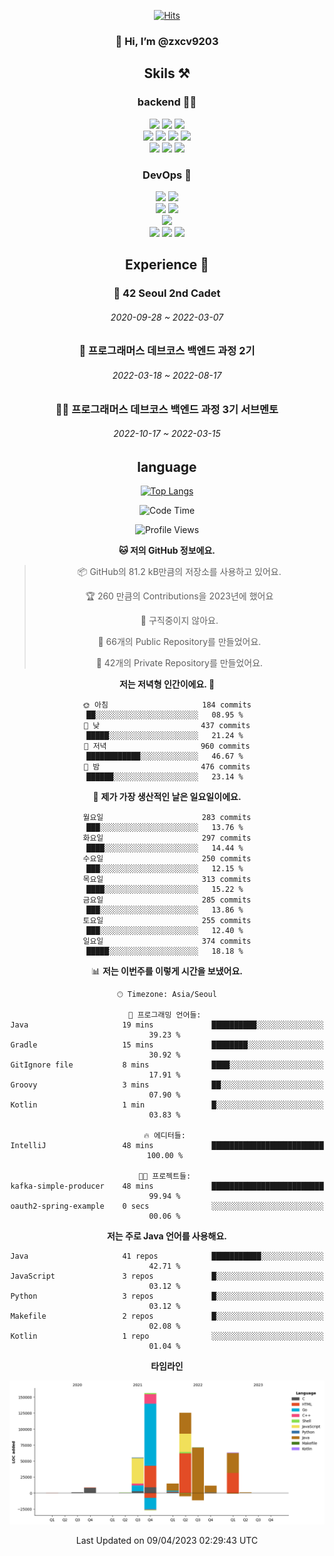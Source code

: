 <div align="center">

[![Hits](https://hits.seeyoufarm.com/api/count/incr/badge.svg?url=https%3A%2F%2Fgithub.com%2Fzxcv9203%2Fhit-counter&count_bg=%23FF7272&title_bg=%23324C2E&icon=codeigniter.svg&icon_color=%23DD5B5B&title=%EB%B0%A9%EB%AC%B8%EC%9E%90&edge_flat=false)](https://hits.seeyoufarm.com)
  
### 👋 Hi, I’m @zxcv9203

## Skils ⚒️
### backend 🧑‍💻
  
<img src="https://img.shields.io/badge/Java-FF6600?style=flat-square&logo=buymeacoffee&logoColor=white"/>
<img src="https://img.shields.io/badge/Go-0099FF?style=flat-square&logo=go&logoColor=white"/>
<img src="https://img.shields.io/badge/Kotlin-7F52FF?style=flat-square&logo=kotlin&logoColor=white"/>
  
  
<br />
  
<img src="https://img.shields.io/badge/Spring-339933?style=flat-square&logo=Spring&logoColor=white"/>
<img src="https://img.shields.io/badge/Spring Boot-339933?style=flat-square&logo=Spring Boot&logoColor=white"/>
<img src="https://img.shields.io/badge/Spring Security-339933?style=flat-square&logo=Spring Security&logoColor=white"/>
  
<img src="https://img.shields.io/badge/Spring Data JPA-339933?style=flat-square&logo=Hibernate&logoColor=white"/>

<br />
  
  <img src="https://img.shields.io/badge/mysql-0099FF?style=flat-square&logo=mysql&logoColor=white"/>
  <img src="https://img.shields.io/badge/mariadb-0099FF?style=flat-square&logo=mariadb&logoColor=white"/>
  <img src="https://img.shields.io/badge/mongoDB-47A248?style=flat-square&logo=mongodb&logoColor=white"/>
  
  
### DevOps 🚀
  
  <img src="https://img.shields.io/badge/docker-2496ED?style=flat-square&logo=docker&logoColor=white"/>
  <img src="https://img.shields.io/badge/kubernetes-326CE5?style=flat-square&logo=kubernetes&logoColor=white"/>
  
  <br />
  
  <img src="https://img.shields.io/badge/Github Actions-2088FF?style=flat-square&logo=githubactions&logoColor=white"/>
  <img src="https://img.shields.io/badge/Jenkins-D24939?style=flat-square&logo=jenkins&logoColor=white"/>
  
  
  <br />
  <img src="https://img.shields.io/badge/terraform-7B42BC?style=flat-square&logo=terraform&logoColor=white"/>
  
  <br />
  <img src="https://img.shields.io/badge/Amazon AWS-232F3E?style=flat-square&logo=Amazon AWS&logoColor=white"/>

  <img src="https://img.shields.io/badge/GCP-4285F4?style=flat-square&logo=googlecloud&logoColor=white"/>
  <img src="https://img.shields.io/badge/NCP-03C75A?style=flat-square&logo=naver&logoColor=white"/>
  
  
  
## Experience 🏃
  
### 🏫 42 Seoul 2nd Cadet
  ###### 2020-09-28 ~ 2022-03-07
  
### 🏫 프로그래머스 데브코스 백엔드 과정 2기 
  ###### 2022-03-18 ~ 2022-08-17
  
### 🧑‍🏫 프로그래머스 데브코스 백엔드 과정 3기 서브멘토 
  ###### 2022-10-17 ~ 2022-03-15

## language

[![Top Langs](https://github-readme-stats.vercel.app/api/top-langs/?username=zxcv9203&hide=html&exclude_repo=zxcv9203.github.io,golB&theme=grate-gatsby)](https://github.com/zxcv9203/github-readme-stats)
  
<!--START_SECTION:waka-->
![Code Time](http://img.shields.io/badge/Code%20Time-53%20mins-blue)

![Profile Views](http://img.shields.io/badge/Profile%20Views-110-blue)

**🐱 저의 GitHub 정보에요.** 

> 📦 GitHub의 81.2 kB만큼의 저장소를 사용하고 있어요. 
 > 
> 🏆 260 만큼의 Contributions을 2023년에 했어요
 > 
> 🚫 구직중이지 않아요.
 > 
> 📜 66개의 Public Repository를 만들었어요. 
 > 
> 🔑 42개의 Private Repository를 만들었어요. 
 > 
**저는 저녁형 인간이에요. 🦉** 

```text
🌞 아침                     184 commits         ██░░░░░░░░░░░░░░░░░░░░░░░   08.95 % 
🌆 낮　                     437 commits         █████░░░░░░░░░░░░░░░░░░░░   21.24 % 
🌃 저녁                     960 commits         ████████████░░░░░░░░░░░░░   46.67 % 
🌙 밤　                     476 commits         ██████░░░░░░░░░░░░░░░░░░░   23.14 % 
```
📅 **제가 가장 생산적인 날은 일요일이에요.** 

```text
월요일                      283 commits         ███░░░░░░░░░░░░░░░░░░░░░░   13.76 % 
화요일                      297 commits         ████░░░░░░░░░░░░░░░░░░░░░   14.44 % 
수요일                      250 commits         ███░░░░░░░░░░░░░░░░░░░░░░   12.15 % 
목요일                      313 commits         ████░░░░░░░░░░░░░░░░░░░░░   15.22 % 
금요일                      285 commits         ███░░░░░░░░░░░░░░░░░░░░░░   13.86 % 
토요일                      255 commits         ███░░░░░░░░░░░░░░░░░░░░░░   12.40 % 
일요일                      374 commits         █████░░░░░░░░░░░░░░░░░░░░   18.18 % 
```


📊 **저는 이번주를 이렇게 시간을 보냈어요.** 

```text
🕑︎ Timezone: Asia/Seoul

💬 프로그래밍 언어들: 
Java                     19 mins             ██████████░░░░░░░░░░░░░░░   39.23 % 
Gradle                   15 mins             ████████░░░░░░░░░░░░░░░░░   30.92 % 
GitIgnore file           8 mins              ████░░░░░░░░░░░░░░░░░░░░░   17.91 % 
Groovy                   3 mins              ██░░░░░░░░░░░░░░░░░░░░░░░   07.90 % 
Kotlin                   1 min               █░░░░░░░░░░░░░░░░░░░░░░░░   03.83 % 

🔥 에디터들: 
IntelliJ                 48 mins             █████████████████████████   100.00 % 

🐱‍💻 프로젝트들: 
kafka-simple-producer    48 mins             █████████████████████████   99.94 % 
oauth2-spring-example    0 secs              ░░░░░░░░░░░░░░░░░░░░░░░░░   00.06 % 
```

**저는 주로 Java 언어를 사용해요.** 

```text
Java                     41 repos            ███████████░░░░░░░░░░░░░░   42.71 % 
JavaScript               3 repos             █░░░░░░░░░░░░░░░░░░░░░░░░   03.12 % 
Python                   3 repos             █░░░░░░░░░░░░░░░░░░░░░░░░   03.12 % 
Makefile                 2 repos             █░░░░░░░░░░░░░░░░░░░░░░░░   02.08 % 
Kotlin                   1 repo              ░░░░░░░░░░░░░░░░░░░░░░░░░   01.04 % 
```



**타임라인**

![Lines of Code chart](https://raw.githubusercontent.com/zxcv9203/zxcv9203/main/assets/bar_graph.png)


 Last Updated on 09/04/2023 02:29:43 UTC
<!--END_SECTION:waka-->
  
</div>

